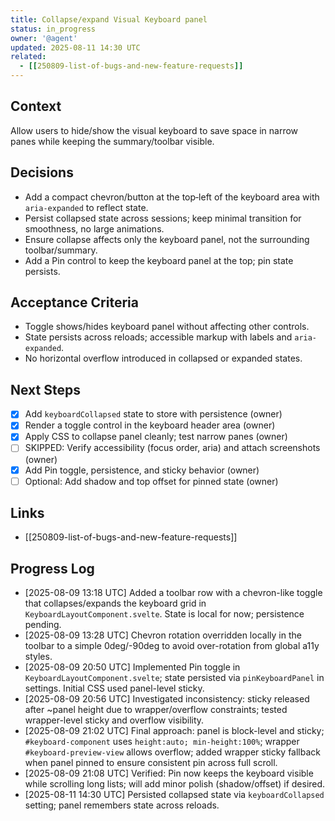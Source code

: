 ```yaml
---
title: Collapse/expand Visual Keyboard panel
status: in_progress
owner: '@agent'
updated: 2025-08-11 14:30 UTC
related:
  - [[250809-list-of-bugs-and-new-feature-requests]]
---
```


## Context

Allow users to hide/show the visual keyboard to save space in narrow panes while keeping the summary/toolbar visible.

## Decisions

- Add a compact chevron/button at the top‑left of the keyboard area with `aria-expanded` to reflect state.
- Persist collapsed state across sessions; keep minimal transition for smoothness, no large animations.
- Ensure collapse affects only the keyboard panel, not the surrounding toolbar/summary.
- Add a Pin control to keep the keyboard panel at the top; pin state persists.

## Acceptance Criteria

- Toggle shows/hides keyboard panel without affecting other controls.
- State persists across reloads; accessible markup with labels and `aria-expanded`.
- No horizontal overflow introduced in collapsed or expanded states.

## Next Steps

- [x] Add `keyboardCollapsed` state to store with persistence (owner)
- [x] Render a toggle control in the keyboard header area (owner)
- [x] Apply CSS to collapse panel cleanly; test narrow panes (owner)
- [ ] SKIPPED: Verify accessibility (focus order, aria) and attach screenshots (owner)
- [x] Add Pin toggle, persistence, and sticky behavior (owner)
- [ ] Optional: Add shadow and top offset for pinned state (owner)

## Links

- [[250809-list-of-bugs-and-new-feature-requests]]

## Progress Log

- [2025-08-09 13:18 UTC] Added a toolbar row with a chevron-like toggle that collapses/expands the keyboard grid in `KeyboardLayoutComponent.svelte`. State is local for now; persistence pending.
- [2025-08-09 13:28 UTC] Chevron rotation overridden locally in the toolbar to a simple 0deg/-90deg to avoid over-rotation from global a11y styles.
- [2025-08-09 20:50 UTC] Implemented Pin toggle in `KeyboardLayoutComponent.svelte`; state persisted via `pinKeyboardPanel` in settings. Initial CSS used panel-level sticky.
- [2025-08-09 20:56 UTC] Investigated inconsistency: sticky released after ~panel height due to wrapper/overflow constraints; tested wrapper-level sticky and overflow visibility.
- [2025-08-09 21:02 UTC] Final approach: panel is block-level and sticky; `#keyboard-component` uses `height:auto; min-height:100%`; wrapper `#keyboard-preview-view` allows overflow; added wrapper sticky fallback when panel pinned to ensure consistent pin across full scroll.
- [2025-08-09 21:08 UTC] Verified: Pin now keeps the keyboard visible while scrolling long lists; will add minor polish (shadow/offset) if desired.
- [2025-08-11 14:30 UTC] Persisted collapsed state via `keyboardCollapsed` setting; panel remembers state across reloads.
